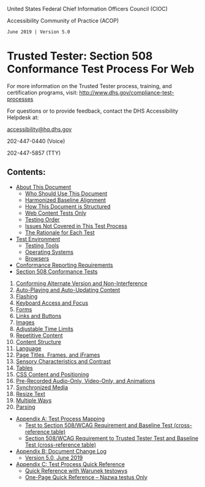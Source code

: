 United States Federal Chief Information Officers Council (CIOC)

Accessibility Community of Practice (ACOP)

`June 2019 | Version 5.0`

Trusted Tester: Section 508 Conformance Test Process For Web
============================================================

For more information on the Trusted Tester process, training, and certification programs, visit: <http://www.dhs.gov/compliance-test-processes>

For questions or to provide feedback, contact the DHS Accessibility Helpdesk at: 

<accessibility@hq.dhs.gov> 

202-447-0440 (Voice)

202-447-5857 (TTY)

## Contents:
* [About This Document](about.md)
  * [Who Should Use This Document](about.md#who-should-use-this-document)
  * [Harmonized Baseline Alignment](about.md#harmonized-baseline-alignment)
  * [How This Document is Structured](about.md#how-this-document-is-structured)
  * [Web Content Tests Only](about.md#web-content-tests-only)
  * [Testing Order](about.md#testing-order)
  * [Issues Not Covered in This Test Process](about.md#issues-not-covered-in-this-test-process)
  * [The Rationale for Each Test](about.md#the-rationale-for-each-test)
* [Test Environment](TestEnvironment.md)
  * [Testing Tools](TestEnvironment.md#testing-tools)
  * [Operating Systems](TestEnvironment.md#operating-systems)
  * [Browsers](TestEnvironment.md#browsers)
* [Conformance Reporting Requirements](Reporting.md)
* [Section 508 Conformance Tests](Tests.md)
1. [Conforming Alternate Version and Non-Interference](alternate.md)
2. [Auto-Playing and Auto-Updating Content](auto.md)
3. [Flashing](flashing.md)
4. [Keyboard Access and Focus](keyboard.md)
5. [Forms](forms.md)
6. [Links and Buttons](links.md)
7. [Images](images.md)
8. [Adjustable Time Limits](timelimits.md)
9. [Repetitive Content](repetitive.md)
10. [Content Structure](structure.md)
11. [Language](language.md)
12. [Page Titles, Frames, and iFrames](titles.md)
13. [Sensory Characteristics and Contrast](sensory.md)
14. [Tables](tables.md)
15. [CSS Content and Positioning](css-content-position.md)
16. [Pre-Recorded Audio-Only, Video-Only, and Animations](audiovideo.md)
17. [Synchronized Media](media.md)
18. [Resize Text](resize.md)
19. [Multiple Ways](multiple.md)
20. [Parsing](parsing.md)
* [Appendix A: Test Process Mapping](appendixa.md)
  * [Test to Section 508/WCAG Requirement and Baseline Test (cross-reference table)](appendixa.md#test-to-section-508wcag-requirement-and-baseline-test-cross-reference-table)
  * [Section 508/WCAG Requirement to Trusted Tester Test and Baseline Test  (cross-reference table)](appendixa.md#section-508wcag-requirement-to-trusted-tester-test-and-baseline-testcross-reference-table)
* [Appendix B: Document Change Log](appendixb.md)
    * [Version 5.0, June 2019](appendixb.md)
* [Appendix C: Test Process Quick Reference](appendixc.md)
  * [Quick Reference with Warunek testowys](appendixc.md#quick-reference-with-test-conditions)
  * [One-Page Quick Reference – Nazwa testus Only](appendixc.md#one-page-quick-reference--test-names-only)